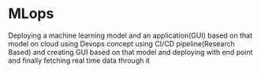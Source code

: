# MLops
Deploying a machine learning model and an application(GUI) based on that model on cloud 
using Devops concept using CI/CD pipeline(Research Based) and creating GUI based on that model and deploying with end point and finally fetching real time data through it
